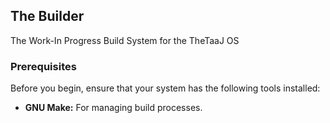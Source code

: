 ## The Builder
The Work-In Progress Build System for the TheTaaJ OS

### Prerequisites
Before you begin, ensure that your system has the following tools installed:
- **GNU Make:** For managing build processes.


